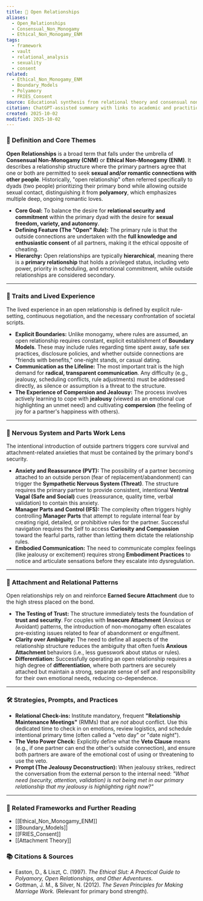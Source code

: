 ```yaml
---
title: 💖 Open Relationships
aliases:
  - Open_Relationships
  - Consensual_Non_Monogamy
  - Ethical_Non_Monogamy_ENM
tags:
  - framework
  - vault
  - relational_analysis
  - sexuality
  - consent
related:
  - Ethical_Non_Monogamy_ENM
  - Boundary_Models
  - Polyamory
  - FRIES_Consent
source: Educational synthesis from relational theory and consensual non-monogamy scholarship
citation: ChatGPT-assisted summary with links to academic and practitioner materials
created: 2025-10-02
modified: 2025-10-02
---
```


<!-- @format -->

### 🧩 Definition and Core Themes

**Open Relationships** is a broad term that falls under the umbrella of **Consensual Non-Monogamy (CNM)** or **Ethical Non-Monogamy (ENM)**. It describes a relationship structure where the primary partners agree that one or both are permitted to seek **sexual and/or romantic connections with other people**. Historically, "open relationship" often referred specifically to dyads (two people) prioritizing their primary bond while allowing outside sexual contact, distinguishing it from **polyamory**, which emphasizes multiple deep, ongoing romantic loves.

- **Core Goal:** To balance the desire for **relational security and commitment** within the primary dyad with the desire for **sexual freedom, variety, and autonomy**.
- **Defining Feature (The "Open" Rule):** The primary rule is that the outside connections are undertaken with the **full knowledge and enthusiastic consent** of all partners, making it the ethical opposite of cheating.
- **Hierarchy:** Open relationships are typically **hierarchical**, meaning there is a **primary relationship** that holds a privileged status, including veto power, priority in scheduling, and emotional commitment, while outside relationships are considered secondary.

---

### 🌿 Traits and Lived Experience

The lived experience in an open relationship is defined by explicit rule-setting, continuous negotiation, and the necessary confrontation of societal scripts.

- **Explicit Boundaries:** Unlike monogamy, where rules are assumed, an open relationship requires constant, explicit establishment of **Boundary Models**. These may include rules regarding time spent away, safe sex practices, disclosure policies, and whether outside connections are "friends with benefits," one-night stands, or casual dating.
- **Communication as the Lifeline:** The most important trait is the high demand for **radical, transparent communication**. Any difficulty (e.g., jealousy, scheduling conflicts, rule adjustments) must be addressed directly, as silence or assumption is a threat to the structure.
- **The Experience of Compersion and Jealousy:** The process involves actively learning to cope with **jealousy** (viewed as an emotional cue highlighting an unmet need) and cultivating **compersion** (the feeling of joy for a partner's happiness with others).

---

### 🧠 Nervous System and Parts Work Lens

The intentional introduction of outside partners triggers core survival and attachment-related anxieties that must be contained by the primary bond's security.

- **Anxiety and Reassurance (PVT):** The possibility of a partner becoming attached to an outside person (fear of replacement/abandonment) can trigger the **Sympathetic Nervous System (Threat)**. The structure requires the primary partner to provide consistent, intentional **Ventral Vagal (Safe and Social)** cues (reassurance, quality time, verbal validation) to contain this anxiety.
- **Manager Parts and Control (IFS):** The complexity often triggers highly controlling **Manager Parts** that attempt to regulate internal fear by creating rigid, detailed, or prohibitive rules for the partner. Successful navigation requires the Self to access **Curiosity and Compassion** toward the fearful parts, rather than letting them dictate the relationship rules.
- **Embodied Communication:** The need to communicate complex feelings (like jealousy or excitement) requires strong **Embodiment Practices** to notice and articulate sensations before they escalate into dysregulation.

---

### 💞 Attachment and Relational Patterns

Open relationships rely on and reinforce **Earned Secure Attachment** due to the high stress placed on the bond.

- **The Testing of Trust:** The structure immediately tests the foundation of **trust and security**. For couples with **Insecure Attachment** (Anxious or Avoidant) patterns, the introduction of non-monogamy often escalates pre-existing issues related to fear of abandonment or engulfment.
- **Clarity over Ambiguity:** The need to define all aspects of the relationship structure reduces the ambiguity that often fuels **Anxious Attachment** behaviors (i.e., less guesswork about status or rules).
- **Differentiation:** Successfully operating an open relationship requires a high degree of **differentiation**, where both partners are securely attached but maintain a strong, separate sense of self and responsibility for their own emotional needs, reducing co-dependence.

---

### 🛠️ Strategies, Prompts, and Practices

- **Relational Check-ins:** Institute mandatory, frequent **"Relationship Maintenance Meetings"** (RMMs) that are _not_ about conflict. Use this dedicated time to check in on emotions, review logistics, and schedule intentional primary time (often called a "veto day" or "date night").
- **The Veto Power Check:** Explicitly define what the **Veto Clause** means (e.g., if one partner can end the other's outside connection), and ensure both partners are aware of the emotional cost of using or threatening to use the veto.
- **Prompt (The Jealousy Deconstruction):** When jealousy strikes, redirect the conversation from the external person to the internal need: _"What need (security, attention, validation) is not being met in our primary relationship that my jealousy is highlighting right now?"_

---

### 🔗 Related Frameworks and Further Reading

- [[Ethical_Non_Monogamy_ENM]]
- [[Boundary_Models]]
- [[FRIES_Consent]]
- [[Attachment Theory]]

### 📚 Citations & Sources

- Easton, D., & Liszt, C. (1997). _The Ethical Slut: A Practical Guide to Polyamory, Open Relationships, and Other Adventures._
- Gottman, J. M., & Silver, N. (2012). _The Seven Principles for Making Marriage Work._ (Relevant for primary bond strength).

